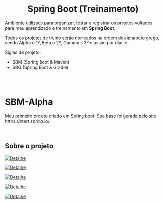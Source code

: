 <h1 style="text-align:center"> 
    Spring Boot (Treinamento)
</h1>

Ambiente utilizado para organizar, testar e registrar os projetos voltados para meu aprendizado e treinamento em **Spring Boot**.

Todos os projetos de treino serão nomeados na ordem do alphabeto grego, sendo Alpha o 1º, Beta o 2º, Gamma o 3º e assim por diante.

Siglas de projeto:
-   SBM (Spring Boot & Maven)
-   SBG (Spring Boot & Gradle)


<br>
<br>

# SBM-Alpha
Meu primeiro projeto criado em Spring boot. Sua base foi gerada pelo site https://start.spring.io/ .

<br>

## Sobre o projeto
[![Detalhe](https://img.shields.io/badge/Linguagem-Java_11-9b0e03.svg)](https://shields.io/)

[![Detalhe](https://img.shields.io/badge/Projeto-Maven_Project-335599.svg)](https://shields.io/)

[![Detalhe](https://img.shields.io/badge/Ferramenta-SpringBoot_2.5.3-006c67.svg)](https://shields.io/)

[![Detalhe](https://img.shields.io/badge/Packaging-Jar-b56d48.svg)](https://shields.io/)

[![Detalhe](https://img.shields.io/badge/Dependência-Spring_Web_|_-f9c067.svg)](https://shields.io/)

<br>
<br>
